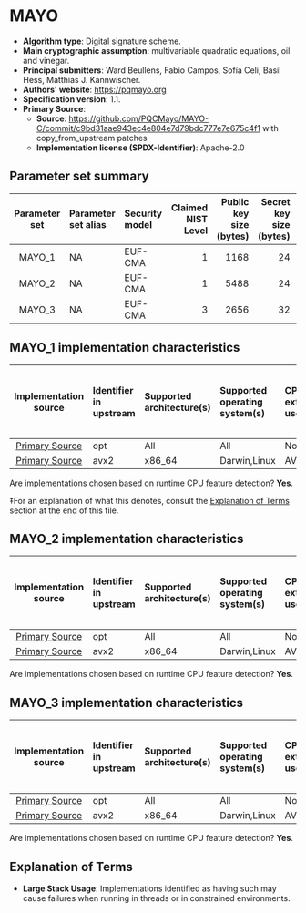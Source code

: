 # MAYO

- **Algorithm type**: Digital signature scheme.
- **Main cryptographic assumption**: multivariable quadratic equations, oil and vinegar.
- **Principal submitters**: Ward Beullens, Fabio Campos, Sofía Celi, Basil Hess, Matthias J. Kannwischer.
- **Authors' website**: https://pqmayo.org
- **Specification version**: 1.1.
- **Primary Source**<a name="primary-source"></a>:
  - **Source**: https://github.com/PQCMayo/MAYO-C/commit/c9bd31aae943ec4e804e7d79bdc777e7e675c4f1 with copy_from_upstream patches
  - **Implementation license (SPDX-Identifier)**: Apache-2.0


## Parameter set summary

|  Parameter set  | Parameter set alias   | Security model   |   Claimed NIST Level |   Public key size (bytes) |   Secret key size (bytes) |   Signature size (bytes) |
|:---------------:|:----------------------|:-----------------|---------------------:|--------------------------:|--------------------------:|-------------------------:|
|     MAYO\_1     | NA                    | EUF-CMA          |                    1 |                      1168 |                        24 |                      321 |
|     MAYO\_2     | NA                    | EUF-CMA          |                    1 |                      5488 |                        24 |                      180 |
|     MAYO\_3     | NA                    | EUF-CMA          |                    3 |                      2656 |                        32 |                      577 |

## MAYO\_1 implementation characteristics

|       Implementation source       | Identifier in upstream   | Supported architecture(s)   | Supported operating system(s)   | CPU extension(s) used   | No branching-on-secrets claimed?   | No branching-on-secrets checked by valgrind?   | Large stack usage?‡   |
|:---------------------------------:|:-------------------------|:----------------------------|:--------------------------------|:------------------------|:-----------------------------------|:-----------------------------------------------|:----------------------|
| [Primary Source](#primary-source) | opt                      | All                         | All                             | None                    | True                               | True                                           | False                 |
| [Primary Source](#primary-source) | avx2                     | x86\_64                     | Darwin,Linux                    | AVX2                    | True                               | True                                           | False                 |

Are implementations chosen based on runtime CPU feature detection? **Yes**.

 ‡For an explanation of what this denotes, consult the [Explanation of Terms](#explanation-of-terms) section at the end of this file.

## MAYO\_2 implementation characteristics

|       Implementation source       | Identifier in upstream   | Supported architecture(s)   | Supported operating system(s)   | CPU extension(s) used   | No branching-on-secrets claimed?   | No branching-on-secrets checked by valgrind?   | Large stack usage?   |
|:---------------------------------:|:-------------------------|:----------------------------|:--------------------------------|:------------------------|:-----------------------------------|:-----------------------------------------------|:---------------------|
| [Primary Source](#primary-source) | opt                      | All                         | All                             | None                    | True                               | True                                           | False                |
| [Primary Source](#primary-source) | avx2                     | x86\_64                     | Darwin,Linux                    | AVX2                    | True                               | True                                           | False                |

Are implementations chosen based on runtime CPU feature detection? **Yes**.

## MAYO\_3 implementation characteristics

|       Implementation source       | Identifier in upstream   | Supported architecture(s)   | Supported operating system(s)   | CPU extension(s) used   | No branching-on-secrets claimed?   | No branching-on-secrets checked by valgrind?   | Large stack usage?   |
|:---------------------------------:|:-------------------------|:----------------------------|:--------------------------------|:------------------------|:-----------------------------------|:-----------------------------------------------|:---------------------|
| [Primary Source](#primary-source) | opt                      | All                         | All                             | None                    | True                               | True                                           | False                |
| [Primary Source](#primary-source) | avx2                     | x86\_64                     | Darwin,Linux                    | AVX2                    | True                               | True                                           | False                |

Are implementations chosen based on runtime CPU feature detection? **Yes**.

## Explanation of Terms

- **Large Stack Usage**: Implementations identified as having such may cause failures when running in threads or in constrained environments.